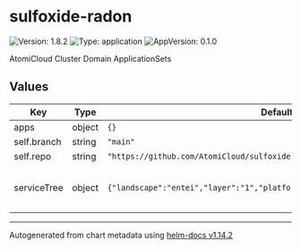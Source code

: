 # sulfoxide-radon

![Version: 1.8.2](https://img.shields.io/badge/Version-1.8.2-informational?style=flat-square) ![Type: application](https://img.shields.io/badge/Type-application-informational?style=flat-square) ![AppVersion: 0.1.0](https://img.shields.io/badge/AppVersion-0.1.0-informational?style=flat-square)

AtomiCloud Cluster Domain ApplicationSets

## Values

| Key | Type | Default | Description |
|-----|------|---------|-------------|
| apps | object | `{}` |  |
| self.branch | string | `"main"` |  |
| self.repo | string | `"https://github.com/AtomiCloud/sulfoxide.radon.git"` |  |
| serviceTree | object | `{"landscape":"entei","layer":"1","platform":"sulfoxide","service":"radon"}` | AtomiCloud Service Tree. See [ServiceTree](https://atomicloud.larksuite.com/wiki/OkfJwTXGFiMJkrk6W3RuwRrZs64?theme=DARK&contentTheme=DARK#MHw5d76uDo2tBLx86cduFQMRsBb) |

----------------------------------------------
Autogenerated from chart metadata using [helm-docs v1.14.2](https://github.com/norwoodj/helm-docs/releases/v1.14.2)
